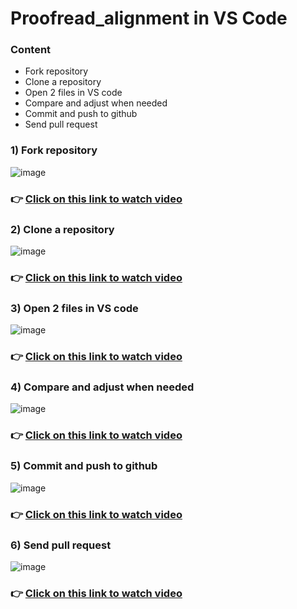 # Proofread_alignment in VS Code

### Content

-  Fork repository
-  Clone a repository
- Open 2 files in VS code
- Compare and adjust when needed
- Commit and push to github
- Send pull request

### 1) Fork repository
![image](https://user-images.githubusercontent.com/42564256/216926606-025f782e-ce6e-4160-88bb-6164244b020c.png)
### 👉 [Click on this link to watch video ](https://youtu.be/91NXzindnm4)

### 2) Clone a repository
![image](https://user-images.githubusercontent.com/42564256/216927437-a0186d5f-70cd-433e-aa57-94f1c7d30305.png)
### 👉 [Click on this link to watch video ](https://youtu.be/vepFpTYaDoA)

### 3) Open 2 files in VS code
![image](https://user-images.githubusercontent.com/42564256/216927913-24c518c3-e56a-4e20-b961-2096c1b412e8.png)
### 👉 [Click on this link to watch video ](https://youtu.be/-k9WmGsHdkc)

### 4) Compare and adjust when needed
![image](https://user-images.githubusercontent.com/42564256/216929434-49ef4a0d-4c39-4139-8c14-5d524ac75c96.png)
### 👉 [Click on this link to watch video ](https://youtu.be/naGuVEfRN9Q)

### 5) Commit and push to github
![image](https://user-images.githubusercontent.com/42564256/216930663-c58b3f5b-d045-4cf3-a765-a76002c8da0f.png)
### 👉 [Click on this link to watch video ](https://youtu.be/IbCSgl3lnig)

### 6) Send pull request
![image](https://user-images.githubusercontent.com/42564256/216930964-8ebaedaa-6af7-42c3-a470-52e8fe277889.png)
### 👉 [Click on this link to watch video ](https://youtu.be/KcQdxMxyuKw)
